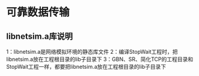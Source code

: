 # 可靠数据传输
## libnetsim.a库说明
1：libnetsim.a是网络模拟环境的静态库文件
2：编译StopWait工程时，把libnetsim.a放在工程根目录的lib子目录下
3：GBN、SR、简化TCP的工程目录和StopWait工程一样，都要把libnetsim.a放在工程根目录的lib子目录下